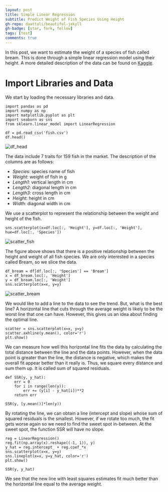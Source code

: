 ```yaml
---
layout: post
title: Simple Linear Regression 
subtitle: Predict Weight of Fish Species Using Height
gh-repo: daattali/beautiful-jekyll
gh-badge: [star, fork, follow]
tags: [test]
comments: true
---
```


In this post, we want to estimate the weight of a species of fish called bream. This is done through a simple linear regression model using their height. A more detailed description of the data can be found on [Kaggle](https://www.kaggle.com/datasets/aungpyaeap/fish-market?resource=download).

# Import Libraries and Data

We start by loading the necessary libraries and data.

```
import pandas as pd
import numpy as np
import matplotlib.pyplot as plt
import seaborn as sns
from sklearn.linear_model import LinearRegression

df = pd.read_csv('fish.csv')
df.head()
```
![df_head](https://github.com/seyong2/seyong2.github.io/blob/master/assets/img/df_head.png)

The data include 7 traits for 159 fish in the market. The description of the columns are as follows:

- *Species*: species name of fish
- *Weight*: weight of fish in g
- *Length1*: vertical length in cm
- *Length2*: diagonal length in cm
- *Length3*: cross length in cm
- *Height*: height in cm
- *Width*: diagonal width in cm

We use a scatterplot to represent the relationship between the weight and height of the fish.
```
sns.scatterplot(x=df.loc[:, 'Height'], y=df.loc[:, 'Weight'], hue=df.loc[:, 'Species'])
```
![scatter_fish](https://github.com/seyong2/seyong2.github.io/blob/master/assets/img/scatter_fish.png)

The figure above shows that there is a positive relationship between the height and weight of all fish species. We are only interested in a species called Bream, so we slice the data.

```
df_bream = df[df.loc[:, 'Species'] == 'Bream']
x = df_bream.loc[:, 'Height']
y = df_bream.loc[:, 'Weight']
sns.scatterplot(x=x, y=y)
```
![scatter_bream](https://github.com/seyong2/seyong2.github.io/blob/master/assets/img/scatter_bream.png)

We would like to add a line to the data to see the trend. But, what is the best line?
A horizontal line that cuts through the average weight is likely to be the worst line that one can have. However, this gives us an idea about finding the optimal line.

```
scatter = sns.scatterplot(x=x, y=y)
scatter.axhline(y.mean(), color='r')
plt.show()
```
We can measure how well this horizontal line fits the data by calculating the total distance between the line and the data points. However, when the data point is greater than the line, the distance is negative, which makes the overall fit appear better than it really is. Thus, we square every distance and sum them up. It is called sum of squared residuals.

```
def SSR(y, y_hat):
    err = 0
    for i in range(len(y)):
        err += (y[i] - y_hat[i])**2
    return err

SSR(y, [y.mean()]*len(y))
```

By rotating the line, we can obtain a line (intercept and slope) whose sum of squared residuals is the smallest. However, if we rotate too much, the fit gets worse again so we need to find the sweet spot in-between. At the sweet spot, the function SSR will have no slope.

```
reg = LinearRegression()
reg.fit(np.array(x).reshape((-1, 1)), y)
y_hat = reg.intercept_ + reg.coef_*x
sns.scatterplot(x=x, y=y)
sns.lineplot(x=x, y=y_hat, color='r')
plt.show()
```

```
SSR(y, y_hat)
```
We see that the new line with least squares estimates fit much better than the horizontal line equal to the average weight.
